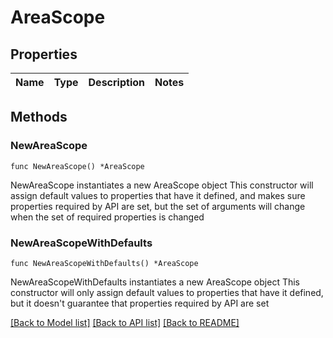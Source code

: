# AreaScope

## Properties

Name | Type | Description | Notes
------------ | ------------- | ------------- | -------------

## Methods

### NewAreaScope

`func NewAreaScope() *AreaScope`

NewAreaScope instantiates a new AreaScope object
This constructor will assign default values to properties that have it defined,
and makes sure properties required by API are set, but the set of arguments
will change when the set of required properties is changed

### NewAreaScopeWithDefaults

`func NewAreaScopeWithDefaults() *AreaScope`

NewAreaScopeWithDefaults instantiates a new AreaScope object
This constructor will only assign default values to properties that have it defined,
but it doesn't guarantee that properties required by API are set


[[Back to Model list]](../README.md#documentation-for-models) [[Back to API list]](../README.md#documentation-for-api-endpoints) [[Back to README]](../README.md)


